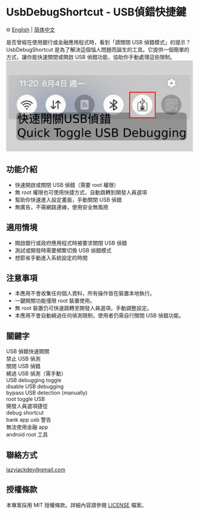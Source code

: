 # UsbDebugShortcut - USB偵錯快捷鍵

🌐 [English](./README.md) | [简体中文](./README.zh-CN.md)

是否曾經在使用銀行或金融應用程式時，看到「請關閉 USB 偵錯模式」的提示？  
UsbDebugShortcut 是為了解決這個惱人問題而誕生的工具。它提供一個簡單的方式，讓你能快速關閉或開啟 USB 偵錯功能，協助你手動處理這些限制。
![主題圖片](圖片素材/主題圖片.png)

## 功能介紹
- 快速開啟或關閉 USB 偵錯（需要 root 權限）
- 無 root 權限也可使用快捷方式，自動跳轉到開發人員選項
- 幫助你快速進入設定畫面，手動關閉 USB 偵錯
- 無廣告，不需網路連線，使用安全無風險

## 適用情境
- 開啟銀行或政府應用程式時被要求關閉 USB 偵錯
- 測試或開發時需要頻繁切換 USB 偵錯模式
- 想節省手動進入系統設定的時間

## 注意事項
- 本應用不會收集任何個人資料，所有操作皆在裝置本地執行。
- 一鍵開關功能僅限 root 裝置使用。
- 無 root 裝置仍可快速跳轉至開發人員選項，手動調整設定。
- 本應用不會自動繞過任何偵測限制，使用者仍需自行關閉 USB 偵錯功能。

## 關鍵字
USB 偵錯快速開關  
禁止 USB 偵測  
關閉 USB 偵錯  
繞過 USB 偵測（需手動）  
USB debugging toggle  
disable USB debugging  
bypass USB detection (manually)  
root toggle USB  
開發人員選項捷徑  
debug shortcut  
bank app usb 警告  
無法使用金融 app  
android root 工具  

## 聯絡方式
lazyjackdev@gmail.com

## 授權條款
本專案採用 MIT 授權條款。詳細內容請參閱 [LICENSE](LICENSE) 檔案。